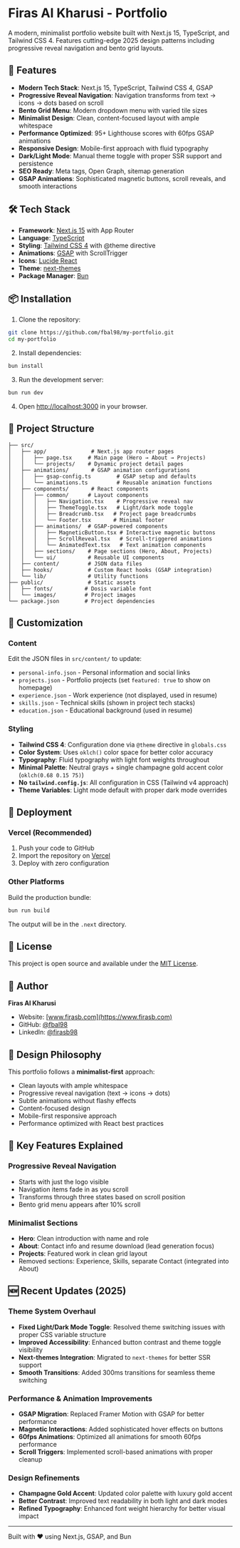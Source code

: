 # Firas Al Kharusi - Portfolio

A modern, minimalist portfolio website built with Next.js 15, TypeScript, and Tailwind CSS 4. Features cutting-edge 2025 design patterns including progressive reveal navigation and bento grid layouts.

## 🚀 Features

- **Modern Tech Stack**: Next.js 15, TypeScript, Tailwind CSS 4, GSAP
- **Progressive Reveal Navigation**: Navigation transforms from text → icons → dots based on scroll
- **Bento Grid Menu**: Modern dropdown menu with varied tile sizes
- **Minimalist Design**: Clean, content-focused layout with ample whitespace
- **Performance Optimized**: 95+ Lighthouse scores with 60fps GSAP animations
- **Responsive Design**: Mobile-first approach with fluid typography
- **Dark/Light Mode**: Manual theme toggle with proper SSR support and persistence
- **SEO Ready**: Meta tags, Open Graph, sitemap generation
- **GSAP Animations**: Sophisticated magnetic buttons, scroll reveals, and smooth interactions

## 🛠️ Tech Stack

- **Framework**: [Next.js 15](https://nextjs.org/) with App Router
- **Language**: [TypeScript](https://www.typescriptlang.org/)
- **Styling**: [Tailwind CSS 4](https://tailwindcss.com/) with @theme directive
- **Animations**: [GSAP](https://gsap.com/) with ScrollTrigger
- **Icons**: [Lucide React](https://lucide.dev/)
- **Theme**: [next-themes](https://github.com/pacocoursey/next-themes)
- **Package Manager**: [Bun](https://bun.sh/)

## 📦 Installation

1. Clone the repository:
```bash
git clone https://github.com/fbal98/my-portfolio.git
cd my-portfolio
```

2. Install dependencies:
```bash
bun install
```

3. Run the development server:
```bash
bun run dev
```

4. Open [http://localhost:3000](http://localhost:3000) in your browser.

## 📁 Project Structure

```
├── src/
│   ├── app/              # Next.js app router pages
│   │   ├── page.tsx     # Main page (Hero → About → Projects)
│   │   └── projects/    # Dynamic project detail pages
│   ├── animations/       # GSAP animation configurations
│   │   ├── gsap-config.ts        # GSAP setup and defaults
│   │   └── animations.ts         # Reusable animation functions
│   ├── components/       # React components
│   │   ├── common/      # Layout components
│   │   │   ├── Navigation.tsx    # Progressive reveal nav
│   │   │   ├── ThemeToggle.tsx   # Light/dark mode toggle
│   │   │   ├── Breadcrumb.tsx   # Project page breadcrumbs
│   │   │   └── Footer.tsx       # Minimal footer
│   │   ├── animations/  # GSAP-powered components
│   │   │   ├── MagneticButton.tsx # Interactive magnetic buttons
│   │   │   ├── ScrollReveal.tsx   # Scroll-triggered animations
│   │   │   └── AnimatedText.tsx   # Text animation components
│   │   ├── sections/    # Page sections (Hero, About, Projects)
│   │   └── ui/          # Reusable UI components
│   ├── content/         # JSON data files
│   ├── hooks/           # Custom React hooks (GSAP integration)
│   └── lib/             # Utility functions
├── public/              # Static assets
│   ├── fonts/          # Dosis variable font
│   └── images/         # Project images
└── package.json        # Project dependencies
```

## 🎨 Customization

### Content
Edit the JSON files in `src/content/` to update:
- `personal-info.json` - Personal information and social links
- `projects.json` - Portfolio projects (set `featured: true` to show on homepage)
- `experience.json` - Work experience (not displayed, used in resume)
- `skills.json` - Technical skills (shown in project tech stacks)
- `education.json` - Educational background (used in resume)

### Styling
- **Tailwind CSS 4**: Configuration done via `@theme` directive in `globals.css`
- **Color System**: Uses `oklch()` color space for better color accuracy
- **Typography**: Fluid typography with light font weights throughout
- **Minimal Palette**: Neutral grays + single champagne gold accent color (`oklch(0.68 0.15 75)`)
- **No `tailwind.config.js`**: All configuration in CSS (Tailwind v4 approach)
- **Theme Variables**: Light mode default with proper dark mode overrides

## 🚢 Deployment

### Vercel (Recommended)
1. Push your code to GitHub
2. Import the repository on [Vercel](https://vercel.com)
3. Deploy with zero configuration

### Other Platforms
Build the production bundle:
```bash
bun run build
```

The output will be in the `.next` directory.

## 📄 License

This project is open source and available under the [MIT License](LICENSE).

## 👤 Author

**Firas Al Kharusi**
- Website: [www.firasb.com](https://www.firasb.com)
- GitHub: [@fbal98](https://github.com/fbal98)
- LinkedIn: [@firasb98](https://www.linkedin.com/in/firasb98/)

## 🎯 Design Philosophy

This portfolio follows a **minimalist-first** approach:
- Clean layouts with ample whitespace
- Progressive reveal navigation (text → icons → dots)
- Subtle animations without flashy effects
- Content-focused design
- Mobile-first responsive approach
- Performance optimized with React best practices

## 📝 Key Features Explained

### Progressive Reveal Navigation
- Starts with just the logo visible
- Navigation items fade in as you scroll
- Transforms through three states based on scroll position
- Bento grid menu appears after 10% scroll

### Minimalist Sections
- **Hero**: Clean introduction with name and role
- **About**: Contact info and resume download (lead generation focus)
- **Projects**: Featured work in clean grid layout
- Removed sections: Experience, Skills, separate Contact (integrated into About)

## 🆕 Recent Updates (2025)

### Theme System Overhaul
- **Fixed Light/Dark Mode Toggle**: Resolved theme switching issues with proper CSS variable structure
- **Improved Accessibility**: Enhanced button contrast and theme toggle visibility
- **Next-themes Integration**: Migrated to `next-themes` for better SSR support
- **Smooth Transitions**: Added 300ms transitions for seamless theme switching

### Performance & Animation Improvements
- **GSAP Migration**: Replaced Framer Motion with GSAP for better performance
- **Magnetic Interactions**: Added sophisticated hover effects on buttons
- **60fps Animations**: Optimized all animations for smooth 60fps performance
- **Scroll Triggers**: Implemented scroll-based animations with proper cleanup

### Design Refinements
- **Champagne Gold Accent**: Updated color palette with luxury gold accent
- **Better Contrast**: Improved text readability in both light and dark modes
- **Refined Typography**: Enhanced font weight hierarchy for better visual impact

---

Built with ❤️ using Next.js, GSAP, and Bun